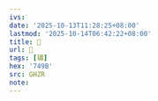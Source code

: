 ```yaml
---
ivs:
date: '2025-10-13T11:28:25+08:00'
lastmod: '2025-10-14T06:42:22+08:00'
title: 󰜼
url: 󰜼
tags: [璛]
hex: '749B'
src: GHZR
note:
---
```

